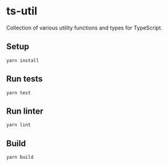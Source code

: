 # ts-util

Collection of various utility functions and types for TypeScript.

## Setup

```
yarn install
```

## Run tests

```
yarn test
```

## Run linter

```
yarn lint
```

## Build

```
yarn build
```
